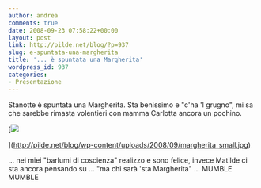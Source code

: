 ```yaml
---
author: andrea
comments: true
date: 2008-09-23 07:58:22+00:00
layout: post
link: http://pilde.net/blog/?p=937
slug: e-spuntata-una-margherita
title: '... è spuntata una Margherita'
wordpress_id: 937
categories:
- Presentazione
---
```


Stanotte è spuntata una Margherita. Sta benissimo e "c'ha 'l grugno", mi sa che sarebbe rimasta volentieri con mamma Carlotta ancora un pochino.

[![](http://pilde.net/blog/wp-content/uploads/2008/09/margherita_small.jpg)


](http://pilde.net/blog/wp-content/uploads/2008/09/margherita_small.jpg)




... nei miei "barlumi di coscienza" realizzo e sono felice, invece Matilde ci sta ancora pensando su ... "ma chi sarà 'sta Margherita" ... MUMBLE MUMBLE
